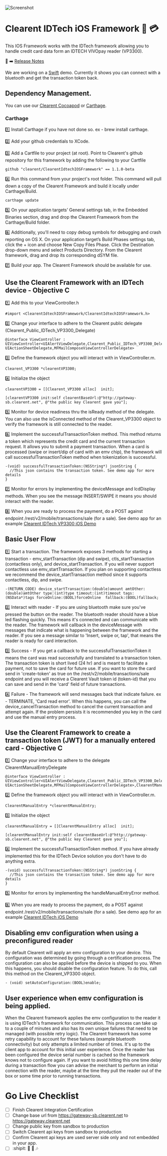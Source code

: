 ![Screenshot](docs/clearent_logo.jpg)

# Clearent IDTech iOS Framework :iphone: :credit_card:

This IOS Framework works with the IDTech framework allowing you to handle credit card data form an IDTECH VIVOpay reader (VP3300).

:eyes: :arrow_right: [Release Notes](docs/RELEASE_NOTES.md)

We are working on a [Swift](https://github.com/clearent/IDTechSwiftDemo) demo. Currently it shows you can connect with a bluetooth and get the transaction token back.

## Dependency Management.

You can use our [Clearent Cocoapod](https://github.com/clearent/CocoaPods) or [Carthage](https://github.com/Carthage/Carthage).

### Carthage ###

:one: Install Carthage if you have not done so. ex - brew install carthage.

:two: Add your github credentials to XCode.

:three: Add a Cartfile to your project (at root). Point to Clearent's github repository for this framework by adding the following to your Cartfile

    github "clearent/ClearentIdtechIOSFramework" == 1.1.0-beta

:four: Run this command from your project's root folder. This command will pull down a copy of the Clearent Framework and build it locally under Carthage/Build.

    carthage update

:five: On your application targets’ General settings tab, in the Embedded Binaries section, drag and drop the Clearent Framework from the Carthage/Build folder.

:six: Additionally, you'll need to copy debug symbols for debugging and crash reporting on OS X.
    On your application target’s Build Phases settings tab, click the + icon and choose New Copy Files Phase.
    Click the Destination drop-down menu and select Products Directory.
    From the Clearent framework, drag and drop its corresponding dSYM file.

:seven: Build your app. The Clearent Framework should be available for use.

## Use the Clearent Framework with an IDTech device - Objective C

:one: Add this to your ViewController.h  

```smalltalk
#import <ClearentIdtechIOSFramework/ClearentIdtechIOSFramework.h>
```

:two: Change your interface to adhere to the Clearent public delegate (Clearent_Public_IDTech_VP3300_Delegate)

```smalltalk
@interface ViewController : UIViewController<UIAlertViewDelegate,Clearent_Public_IDTech_VP3300_Delegate, UIActionSheetDelegate,MFMailComposeViewControllerDelegate>
```

:three: Define the framework object you will interact with in ViewController.m.

```smalltalk
Clearent_VP3300 *clearentVP3300;
```

:four: Initialize the object

```smalltalk
clearentVP3300 = [[Clearent_VP3300 alloc]  init];

[clearentVP3300 init:self clearentBaseUrl:@"http://gateway-sb.clearent.net", @"the public key Clearent gave you"];
```

:five: Monitor for device readiness thru the isReady method of the delegate. You can also use the isConnected method of the Clearent_VP3300 object to verify the framework is still connected to the reader.

:six: Implement the successfulTransactionToken method. This method returns a token which represents the credit card and the current transaction request. It allows you to submit a payment transaction.
When a card is processed (swipe or insert/dip of card with an emv chip), the framework will call successfulTransactionToken method when tokenization is successful.

```smalltalk
-(void) successfulTransactionToken:(NSString*) jsonString {
  //This json contains the transaction token. See demo app for more details
}
```

:seven: Monitor for errors by implementing the deviceMessage and lcdDisplay methods. When you see the message INSERT/SWIPE it means
you should interact with the reader.

:eight: When you are ready to process the payment, do a POST against endpoint /rest/v2/mobile/transactions/sale (for a sale). See demo app for an example [Clearent IDTech VP3300 iOS Demo](https://github.com/clearent/IDTech_VP3300_Demo)

## Basic User Flow

:one: Start a transaction. The framework exposes 3 methods for starting a transaction - emv_startTransaction (dip and swipe), ctls_startTransaction (contactless only), and device_startTransaction. If you will never support contactless use emv_startTransaction. If you plan on supporting contactless we recommend the device_startTransaction method since it supports contactless, dip, and swipe.

```smalltalk
-(RETURN_CODE) device_startTransaction:(double)amount amtOther:(double)amtOther type:(int)type timeout:(int)timeout tags:(NSData*)tags forceOnline:(BOOL)forceOnline  fallback:(BOOL)fallback;
```

:two: Interact with reader - If you are using bluetooth make sure you've pressed the button on the reader. The bluetooth reader should have a blue led flashing quickly. This means it's connected and can communicate with the reader. The framework will callback in the deviceMessage with messages that indicate what is happening between the framework and the reader. If you see a message similar to 'Insert, swipe or, tap', that means the reader is ready for card interaction.

:three: Success - If you get a callback to the successfulTransactionToken it means the card was read successfully and translated to a transaction token. The transaction token is short lived (24 hr) and is meant to facilitate a payment, not to save the card for future use. If you want to store the card send in 'create-token' as true on the /rest/v2/mobile/transactions/sale endpoint and you will receive a Clearent Vault token id (token-id) that you can save and send in the 'card' field of future transactions.

:four: Failure - The framework will send messages back that indicate failure. ex - TERMINATE, 'Card read error'. When this happens, you can call the device_cancelTransaction method to cancel the current transaction and attempt again. If the problem persists it is recommended you key in the card and use the manual entry process.

## Use the Clearent Framework to create a transaction token (JWT) for a manually entered card - Objective C

:one: Change your interface to adhere to the delegate ClearentManualEntryDelegate

```smalltalk
@interface ViewController : UIViewController<UIAlertViewDelegate,Clearent_Public_IDTech_VP3300_Delegate, UIActionSheetDelegate,MFMailComposeViewControllerDelegate>,ClearentManualEntryDelegate
```

:two: Define the framework object you will interact with in ViewController.m.

```smalltalk
ClearentManualEntry *clearentManualEntry;
```

:three: Initialize the object

```smalltalk
clearentManualEntry = [[ClearentManualEntry alloc]  init];

[clearentManualEntry init:self clearentBaseUrl:@"http://gateway-sb.clearent.net", @"the public key Clearent gave you"];
```

:four: Implement the successfulTransactionToken method. If you have already implemented this for the IDTech Device solution you don't have to do anything extra.

```smalltalk
-(void) successfulTransactionToken:(NSString*) jsonString {
  //This json contains the transaction token. See demo app for more details
}
```

:five: Monitor for errors by implementing the handleManualEntryError method.

:six: When you are ready to process the payment, do a POST against endpoint /rest/v2/mobile/transactions/sale (for a sale). See demo app for an example [Clearent IDTech iOS Demo](https://github.com/clearent/IDTech_VP3300_Demo)

## Disabling emv configuration when using a preconfigured reader

By default Clearent will apply an emv configuration to your device. This configuration was determined by going through a certification process. The configuration can also be applied before the device is shipped to you. When this happens, you should disable the configuration feature. To do this, call this method on the Clearent_VP3300 object.

```smalltalk
- (void) setAutoConfiguration:(BOOL)enable;
```

## User experience when emv configuration is being applied.

When the Clearent framework applies the emv configuration to the reader it is using IDTech's framework for communication. This process can take up to a couple of minutes and also has its own unique failures that need to be managed (with possible retry logic). The Clearent framework has some retry capability to account for these failures (example bluetooth connectivity) but only attempts a limited number of times. It's up to the client app to account for this initial user experience. Once the reader has been configured the device serial number is cached so the framework knows not to configure again. If you want to avoid hitting this one time delay during a transaction flow you can advise the merchant to perform an initial connection with the reader, maybe at the time they pull the reader out of the box or some time prior to running transactions.


# Go Live Checklist

- [ ] Finish Clearent Integration Certification
- [ ] Change base url from https://gateway-sb.clearent.net to https://gateway.clearent.net
- [ ] Change public key from sandbox to production
- [ ] Switch Clearent api keys from sandbox to production
- [ ] Confirm Clearent api keys are used server side only and not embedded in your app.
- [ ] :shipit: :city_sunset: :saxophone: :notes:
